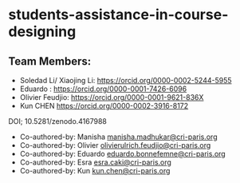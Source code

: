 # students-assistance-in-course-designing

## Team Members:

- Soledad Li/ Xiaojing Li: https://orcid.org/0000-0002-5244-5955 
- Eduardo : https://orcid.org/0000-0001-7426-6096
- Olivier Feudjio: https://orcid.org/0000-0001-9621-836X
- Kun CHEN https://orcid.org/0000-0002-3916-8172


DOI; 10.5281/zenodo.4167988

- Co-authored-by: Manisha <manisha.madhukar@cri-paris.org>
- Co-authored-by: Olivier <olivierulrich.feudjio@cri-paris.org>
- Co-authored-by: Eduardo <eduardo.bonnefemne@cri-paris.org>
- Co-authored-by: Esra <esra.caki@cri-paris.org>
- Co-authored-by: Kun <kun.chen@cri-paris.org>
